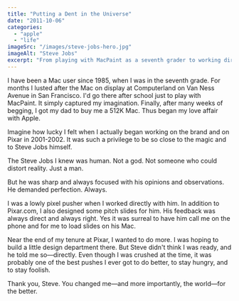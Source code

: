 ```yaml
---
title: "Putting a Dent in the Universe"
date: "2011-10-06"
categories: 
  - "apple"
  - "life"
imageSrc: "/images/steve-jobs-hero.jpg"
imageAlt: "Steve Jobs"
excerpt: "From playing with MacPaint as a seventh grader to working directly with Steve Jobs at Pixar, my journey with Apple spans decades. While Jobs was demanding and direct, his push for perfection helped shape not just my career, but the entire tech landscape."
---
```


I have been a Mac user since 1985, when I was in the seventh grade. For months I lusted after the Mac on display at Computerland on Van Ness Avenue in San Francisco. I'd go there after school just to play with MacPaint. It simply captured my imagination. Finally, after many weeks of begging, I got my dad to buy me a 512K Mac. Thus began my love affair with Apple.

Imagine how lucky I felt when I actually began working on the brand and on Pixar in 2001-2002. It was such a privilege to be so close to the magic and to Steve Jobs himself.

The Steve Jobs I knew was human. Not a god. Not someone who could distort reality. Just a man.

But he was sharp and always focused with his opinions and observations. He demanded perfection. Always.

I was a lowly pixel pusher when I worked directly with him. In addition to Pixar.com, I also designed some pitch slides for him. His feedback was always direct and always right. Yes it was surreal to have him call me on the phone and for me to load slides on his Mac.

Near the end of my tenure at Pixar, I wanted to do more. I was hoping to build a little design department there. But Steve didn't think I was ready, and he told me so—directly. Even though I was crushed at the time, it was probably one of the best pushes I ever got to do better, to stay hungry, and to stay foolish.

Thank you, Steve. You changed me—and more importantly, the world—for the better.
